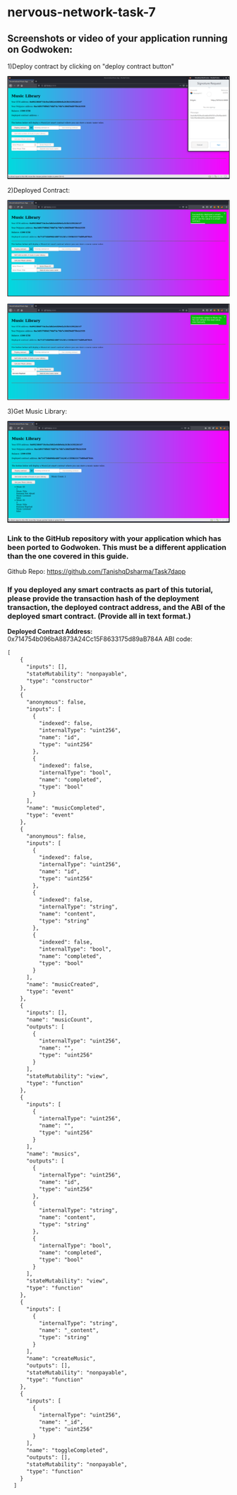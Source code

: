 # nervous-network-task-7

## Screenshots or video of your application running on Godwoken:

1)Deploy contract by clicking on "deploy contract button"

  ![alt text](https://github.com/TanishqDsharma/nervous-network-task-7/blob/main/task7.png)


2)Deployed Contract:

  ![alt text](https://github.com/TanishqDsharma/nervous-network-task-7/blob/main/task7.1.png)


  ![alt text](https://github.com/TanishqDsharma/nervous-network-task-7/blob/main/task7.2.png)


3)Get Music Library:

  ![alt text](https://github.com/TanishqDsharma/nervous-network-task-7/blob/main/task7.3.png)




### Link to the GitHub repository with your application which has been ported to Godwoken. This must be a different application than the one covered in this guide.

Github Repo: https://github.com/TanishqDsharma/Task7dapp
### If you deployed any smart contracts as part of this tutorial, please provide the transaction hash of the deployment transaction, the deployed contract address, and the ABI of the deployed smart contract. (Provide all in text format.)

<b>Deployed Contract Address:</b> 0x714754b096bA8873A24Cc15F8633175d89aB784A
ABI code:

```
[
    {
      "inputs": [],
      "stateMutability": "nonpayable",
      "type": "constructor"
    },
    {
      "anonymous": false,
      "inputs": [
        {
          "indexed": false,
          "internalType": "uint256",
          "name": "id",
          "type": "uint256"
        },
        {
          "indexed": false,
          "internalType": "bool",
          "name": "completed",
          "type": "bool"
        }
      ],
      "name": "musicCompleted",
      "type": "event"
    },
    {
      "anonymous": false,
      "inputs": [
        {
          "indexed": false,
          "internalType": "uint256",
          "name": "id",
          "type": "uint256"
        },
        {
          "indexed": false,
          "internalType": "string",
          "name": "content",
          "type": "string"
        },
        {
          "indexed": false,
          "internalType": "bool",
          "name": "completed",
          "type": "bool"
        }
      ],
      "name": "musicCreated",
      "type": "event"
    },
    {
      "inputs": [],
      "name": "musicCount",
      "outputs": [
        {
          "internalType": "uint256",
          "name": "",
          "type": "uint256"
        }
      ],
      "stateMutability": "view",
      "type": "function"
    },
    {
      "inputs": [
        {
          "internalType": "uint256",
          "name": "",
          "type": "uint256"
        }
      ],
      "name": "musics",
      "outputs": [
        {
          "internalType": "uint256",
          "name": "id",
          "type": "uint256"
        },
        {
          "internalType": "string",
          "name": "content",
          "type": "string"
        },
        {
          "internalType": "bool",
          "name": "completed",
          "type": "bool"
        }
      ],
      "stateMutability": "view",
      "type": "function"
    },
    {
      "inputs": [
        {
          "internalType": "string",
          "name": "_content",
          "type": "string"
        }
      ],
      "name": "createMusic",
      "outputs": [],
      "stateMutability": "nonpayable",
      "type": "function"
    },
    {
      "inputs": [
        {
          "internalType": "uint256",
          "name": "_id",
          "type": "uint256"
        }
      ],
      "name": "toggleCompleted",
      "outputs": [],
      "stateMutability": "nonpayable",
      "type": "function"
    }
  ]
```


